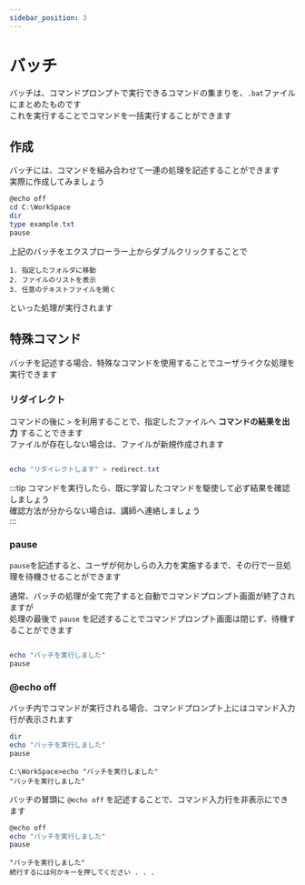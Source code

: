 ```yaml
---
sidebar_position: 3
---
```


# バッチ

バッチは、コマンドプロンプトで実行できるコマンドの集まりを、`.bat`ファイル にまとめたものです  
これを実行することでコマンドを一括実行することができます  

## 作成

バッチには、コマンドを組み合わせて一連の処理を記述することができます  
実際に作成してみましょう  


```powershell title="「C:\WorkSpace\」へ以下の内容のファイル「test.bat」を作成します"
@echo off
cd C:\WorkSpace
dir
type example.txt
pause
```

上記のバッチをエクスプローラー上からダブルクリックすることで

    1. 指定したフォルダに移動
    2. ファイルのリストを表示
    3. 任意のテキストファイルを開く

といった処理が実行されます  

## 特殊コマンド

バッチを記述する場合、特殊なコマンドを使用することでユーザライクな処理を実行できます  

### リダイレクト

コマンドの後に `>` を利用することで、指定したファイルへ **コマンドの結果を出力** することできます  
ファイルが存在しない場合は、ファイルが新規作成されます  

```powershell title="例"

echo "リダイレクトします" > redirect.txt

```

:::tip
コマンドを実行したら、既に学習したコマンドを駆使して必ず結果を確認しましょう  
確認方法が分からない場合は、講師へ連絡しましょう  
:::

### pause

`pause`を記述すると、ユーザが何かしらの入力を実施するまで、その行で一旦処理を待機させることができます  

通常、バッチの処理が全て完了すると自動でコマンドプロンプト画面が終了されますが  
処理の最後で `pause` を記述することでコマンドプロンプト画面は閉じず、待機することができます  

```powershell title="例"

echo "バッチを実行しました"
pause

```

### @echo off

バッチ内でコマンドが実行される場合、コマンドプロンプト上にはコマンド入力行が表示されます  

```powershell title="例"
dir
echo "バッチを実行しました"
pause
```

```title="出力結果"
C:\WorkSpace>echo "バッチを実行しました"
"バッチを実行しました"
```

バッチの冒頭に `@echo off` を記述することで、コマンド入力行を非表示にできます  

```powershell title="例2"
@echo off
echo "バッチを実行しました"
pause
```

```title="出力結果"
"バッチを実行しました"
続行するには何かキーを押してください . . .
```